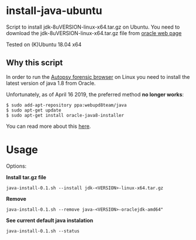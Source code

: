 # install-java-ubuntu

Script to install jdk-8uVERSION-linux-x64.tar.gz on Ubuntu.
You need to download the jdk-8uVERSION-linux-x64.tar.gz file from [oracle web page](https://www.oracle.com/technetwork/java/javase/downloads/jdk8-downloads-2133151.html)

Tested on (K)Ubuntu 18.04 x64

## Why this script

In order to run the [Autopsy forensic browser](https://www.sleuthkit.org/autopsy/download.php) on Linux you need to install the latest version of java 1.8 from Oracle.

Unfortunately, as of April 16 2019, the preferred method **no longer works**:
```
$ sudo add-apt-repository ppa:webupd8team/java
$ sudo apt-get update
$ sudo apt-get install oracle-java8-installer
```
You can read more about this [here](https://launchpad.net/~webupd8team/+archive/ubuntu/java).

# Usage

Options:

**Install tar.gz file**

```java-install-0.1.sh --install jdk-<VERSION>-linux-x64.tar.gz```

**Remove** 

```java-install-0.1.sh --remove java-<VERSION>-oraclejdk-amd64"```

**See current default java instalation**

```java-install-0.1.sh --status```
